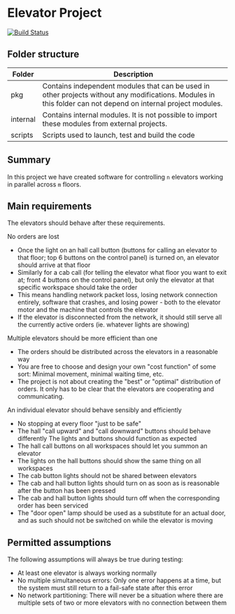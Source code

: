 Elevator Project
================

[![Build Status](https://build.shapingideas.fyi/job/thefuturezebras/job/project-thefuturezebras/job/master/2/badge/icon)](https://build.shapingideas.fyi/job/thefuturezebras/job/project-thefuturezebras/job/master/2/)

Folder structure
----------------
| Folder | Description |
|--------|-------------|
|pkg     | Contains independent modules that can be used in other projects without any modifications. Modules in this folder can not depend on internal project modules. |
| internal | Contains internal modules. It is not possible to import these modules from external projects.
| scripts | Scripts used to launch, test and build the code |


Summary
-------
In this project we have created software for controlling `n` elevators working in parallel across `m` floors.


Main requirements
-----------------
The elevators should behave after these requirements.

No orders are lost
 - Once the light on an hall call button (buttons for calling an elevator to that floor; top 6 buttons on the control panel) is turned on, an elevator should arrive at that floor
 - Similarly for a cab call (for telling the elevator what floor you want to exit at; front 4 buttons on the control panel), but only the elevator at that specific workspace should take the order
 - This means handling network packet loss, losing network connection entirely, software that crashes, and losing power - both to the elevator motor and the machine that controls the elevator
 - If the elevator is disconnected from the network, it should still serve all the currently active orders (ie. whatever lights are showing)

Multiple elevators should be more efficient than one
 - The orders should be distributed across the elevators in a reasonable way
 - You are free to choose and design your own "cost function" of some sort: Minimal movement, minimal waiting time, etc.
 - The project is not about creating the "best" or "optimal" distribution of orders. It only has to be clear that the elevators are cooperating and communicating.
 
An individual elevator should behave sensibly and efficiently
 - No stopping at every floor "just to be safe"
 - The hall "call upward" and "call downward" buttons should behave differently
The lights and buttons should function as expected
 - The hall call buttons on all workspaces should let you summon an elevator
 - The lights on the hall buttons should show the same thing on all workspaces
 - The cab button lights should not be shared between elevators
 - The cab and hall button lights should turn on as soon as is reasonable after the button has been pressed
 - The cab and hall button lights should turn off when the corresponding order has been serviced
 - The "door open" lamp should be used as a substitute for an actual door, and as such should not be switched on while the elevator is moving

Permitted assumptions
---------------------

The following assumptions will always be true during testing:
 - At least one elevator is always working normally
 - No multiple simultaneous errors: Only one error happens at a time, but the system must still return to a fail-safe state after this error
 - No network partitioning: There will never be a situation where there are multiple sets of two or more elevators with no connection between them

